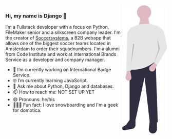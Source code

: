 <img align="right" src="https://github.com/D1ang/D1ang/blob/master/djang.png" alt="Illustration of Django" width=140px height=400px/>

### Hi, my name is Django 👋

I’m a Fullstack developer with a focus on Python, FileMaker senior and a silkscreen company leader. I'm the creator of [Soccersystems](soccersystems.nl), a B2B webapp that allows one of the biggest soccer teams located in Amsterdam to order their squadnumbers. I'm a alumni from Code Institute and work at International Brands Service as a developer and company manager.

- 📱  I’m currently working on International Badge Service.
- 🤓 I’m currently learning JavaScript.
- 💬  Ask me about Python, Django and databases.
- 📫  How to reach me: NOT SET UP YET
- 😄  Pronouns: he/his
- 🚴🏽‍♀️  Fun fact: I love snowboarding and I'm a geek for domotica.
